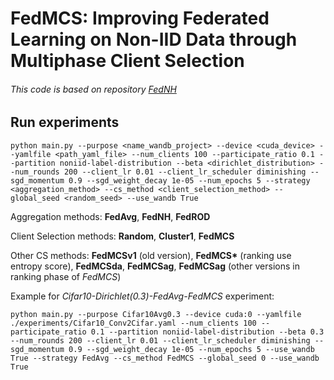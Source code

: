 # FedMCS: Improving Federated Learning on Non-IID Data through Multiphase Client Selection
###### *This code is based on repository [FedNH](https://github.com/Yutong-Dai/FedNH.git)*
## Run experiments
    python main.py --purpose <name_wandb_project> --device <cuda_device> --yamlfile <path_yaml_file> --num_clients 100 --participate_ratio 0.1 --partition noniid-label-distribution --beta <dirichlet_distribution> --num_rounds 200 --client_lr 0.01 --client_lr_scheduler diminishing --sgd_momentum 0.9 --sgd_weight_decay 1e-05 --num_epochs 5 --strategy <aggregation_method> --cs_method <client_selection_method> --global_seed <random_seed> --use_wandb True

Aggregation methods: **FedAvg**, **FedNH**, **FedROD**

Client Selection methods: **Random**, **Cluster1**, **FedMCS**

Other CS methods: **FedMCSv1** (old version), __FedMCS*__ (ranking use entropy score),  **FedMCSda**, **FedMCSag**, **FedMCSag** (other versions in ranking phase of *FedMCS*)

Example for *Cifar10-Dirichlet(0.3)-FedAvg-FedMCS* experiment:

    python main.py --purpose Cifar10Avg0.3 --device cuda:0 --yamlfile ./experiments/Cifar10_Conv2Cifar.yaml --num_clients 100 --participate_ratio 0.1 --partition noniid-label-distribution --beta 0.3 --num_rounds 200 --client_lr 0.01 --client_lr_scheduler diminishing --sgd_momentum 0.9 --sgd_weight_decay 1e-05 --num_epochs 5 --use_wandb True --strategy FedAvg --cs_method FedMCS --global_seed 0 --use_wandb True